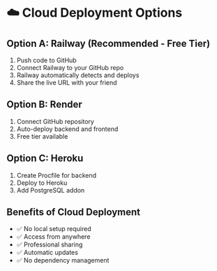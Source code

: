 # ☁️ Cloud Deployment Options

## Option A: Railway (Recommended - Free Tier)
1. Push code to GitHub
2. Connect Railway to your GitHub repo
3. Railway automatically detects and deploys
4. Share the live URL with your friend

## Option B: Render
1. Connect GitHub repository
2. Auto-deploy backend and frontend
3. Free tier available

## Option C: Heroku
1. Create Procfile for backend
2. Deploy to Heroku
3. Add PostgreSQL addon

## Benefits of Cloud Deployment
- ✅ No local setup required
- ✅ Access from anywhere
- ✅ Professional sharing
- ✅ Automatic updates
- ✅ No dependency management
